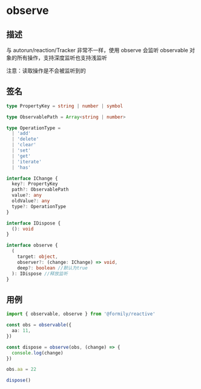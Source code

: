 # observe

## 描述

与 autorun/reaction/Tracker 非常不一样，使用 observe 会监听 observable 对象的所有操作，支持深度监听也支持浅监听

<Alert>
注意：读取操作是不会被监听到的
</Alert>

## 签名

```ts
type PropertyKey = string | number | symbol

type ObservablePath = Array<string | number>

type OperationType =
  | 'add'
  | 'delete'
  | 'clear'
  | 'set'
  | 'get'
  | 'iterate'
  | 'has'

interface IChange {
  key?: PropertyKey
  path?: ObservablePath
  value?: any
  oldValue?: any
  type?: OperationType
}

interface IDispose {
  (): void
}

interface observe {
  (
    target: object,
    observer?: (change: IChange) => void,
    deep?: boolean //默认为true
  ): IDispose //释放监听
}
```

## 用例

```ts
import { observable, observe } from '@formily/reactive'

const obs = observable({
  aa: 11,
})

const dispose = observe(obs, (change) => {
  console.log(change)
})

obs.aa = 22

dispose()
```
